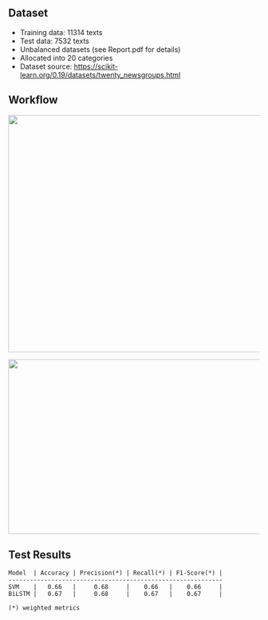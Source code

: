 ## Dataset
- Training data: 11314 texts
- Test data: 7532 texts
- Unbalanced datasets (see Report.pdf for details)
- Allocated into 20 categories
- Dataset source: https://scikit-learn.org/0.19/datasets/twenty_newsgroups.html

## Workflow

<p float="center">
     <img src="https://github.com/vggls/text_classification_fetch_20newsgroups/assets/55101427/701ce548-bbff-481a-80c0-e6ed5ef78d1c.png" height="475" width="800" />
</p>

<p float="center">
     <img src="https://github.com/vggls/text_classification_fetch_20newsgroups/assets/55101427/8b66982d-4481-420b-9ad8-d8d050657bca.png" height="350" width="900" />
</p>

## Test Results

    Model  | Accuracy | Precision(*) | Recall(*) | F1-Score(*) |
    ------------------------------------------------------------
    SVM    |   0.66   |     0.68     |    0.66   |    0.66     |
    BiLSTM |   0.67   |     0.68     |    0.67   |    0.67     |

    (*) weighted metrics
